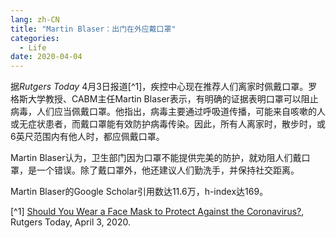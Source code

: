 ```yaml
---
lang: zh-CN
title: "Martin Blaser：出门在外应戴口罩"
categories:
  - Life
date: 2020-04-04
---
```


据*Rutgers Today* 4月3日报道[^1]，疾控中心现在推荐人们离家时佩戴口罩。罗格斯大学教授、CABM主任Martin Blaser表示，有明确的证据表明口罩可以阻止病毒，人们应当佩戴口罩。他指出，病毒主要通过呼吸道传播，可能来自咳嗽的人或无症状患者，而戴口罩能有效防护病毒传染。因此，所有人离家时，散步时，或6英尺范围内有他人时，都应佩戴口罩。

Martin Blaser认为，卫生部门因为口罩不能提供完美的防护，就劝阻人们戴口罩，是一个错误。除了戴口罩外，他还建议人们勤洗手，并保持社交距离。

Martin Blaser的Google Scholar引用数达11.6万，h-index达169。

[^1] [Should You Wear a Face Mask to Protect Against the Coronavirus?](https://www.rutgers.edu/news/should-you-wear-face-mask-protect-against-coronavirus), Rutgers Today, April 3, 2020.
